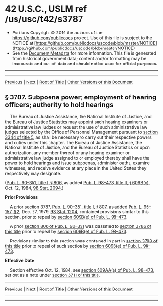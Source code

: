 ---
---

# 42 U.S.C., USLM ref /us/usc/t42/s3787

* Portions Copyright © 2016 the authors of the https://github.com/publicdocs project.
  Use of this file is subject to the NOTICE at [https://github.com/publicdocs/uscode/blob/master/NOTICE](https://github.com/publicdocs/uscode/blob/master/NOTICE)
* See the [Document Metadata](././../../../../..//README.md) for more information.
  This file is generated from historical government data; content and/or formatting may be inaccurate and out-of-date and should not be used for official purposes.

----------
----------

[Previous](./../../../../..//us/usc/t42/ch46/schVIII/m__us_usc_t42_s3786.md) | [Next](./../../../../..//us/usc/t42/ch46/schVIII/m__us_usc_t42_s3788.md) | [Root of Title](./../../../../../) | [Other Versions of this Document](https://publicdocs.github.io/go/links?ns=uslm&ref=%2Fus%2Fusc%2Ft42%2Fs3787)

## § 3787. Subpoena power; employment of hearing officers; authority to hold hearings

    The Bureau of Justice Assistance, the National Institute of Justice, and the Bureau of Justice Statistics may appoint such hearing examiners or administrative law judges or request the use of such administrative law judges selected by the Office of Personnel Management pursuant to [section 3344 of title 5][/us/usc/t5/s3344], as shall be necessary to carry out their respective powers and duties under this chapter. The Bureau of Justice Assistance, the National Institute of Justice, and the Bureau of Justice Statistics or upon authorization, any member thereof or any hearing examiner or administrative law judge assigned to or employed thereby shall have the power to hold hearings and issue subpoenas, administer oaths, examine witnesses, and receive evidence at any place in the United States they respectively may designate.

([Pub. L. 90–351, title I, § 806][/us/pl/90/351/s806], as added [Pub. L. 98–473, title II, § 609B(g)][/us/pl/98/473/s609B/g], Oct. 12, 1984, [98 Stat. 2094][/us/stat/98/2094].)

 __Prior Provisions__ 

    A prior section 3787, [Pub. L. 90–351, title I, § 807][/us/pl/90/351/s807], as added [Pub. L. 96–157, § 2][/us/pl/96/157/s2], Dec. 27, 1979, [93 Stat. 1204][/us/stat/93/1204], contained provisions similar to this section, prior to repeal by [section 609B(e) of Pub. L. 98–473][/us/pl/98/473/s609B/e].

    A prior [section 806 of Pub. L. 90–351][/us/pl/90/351/s806] was classified to [section 3786 of this title][/us/usc/t42/s3786] prior to repeal by [section 609B(e) of Pub. L. 98–473][/us/pl/98/473/s609B/e].

    Provisions similar to this section were contained in part in [section 3788 of this title][/us/usc/t42/s3788] prior to repeal of such section by [section 609B(e) of Pub. L. 98–473][/us/pl/98/473/s609B/e].

 __Effective Date__ 

    Section effective Oct. 12, 1984, see [section 609AA(a) of Pub. L. 98–473][/us/pl/98/473/s609AA/a], set out as a note under [section 3711 of this title][/us/usc/t42/s3711].

----------

[Previous](./../../../../..//us/usc/t42/ch46/schVIII/m__us_usc_t42_s3786.md) | [Next](./../../../../..//us/usc/t42/ch46/schVIII/m__us_usc_t42_s3788.md) | [Root of Title](./../../../../../) | [Other Versions of this Document](https://publicdocs.github.io/go/links?ns=uslm&ref=%2Fus%2Fusc%2Ft42%2Fs3787)

----------
----------

[/us/usc/t5/s3344]: https://publicdocs.github.io/go/links?ns=uslm&ref=%2Fus%2Fusc%2Ft5%2Fs3344
[/us/pl/90/351/s806]: https://publicdocs.github.io/go/links?ns=uslm&ref=%2Fus%2Fpl%2F90%2F351%2Fs806
[/us/pl/98/473/s609B/g]: https://publicdocs.github.io/go/links?ns=uslm&ref=%2Fus%2Fpl%2F98%2F473%2Fs609B%2Fg
[/us/stat/98/2094]: https://publicdocs.github.io/go/links?ns=uslm&ref=%2Fus%2Fstat%2F98%2F2094
[/us/pl/90/351/s807]: https://publicdocs.github.io/go/links?ns=uslm&ref=%2Fus%2Fpl%2F90%2F351%2Fs807
[/us/pl/96/157/s2]: https://publicdocs.github.io/go/links?ns=uslm&ref=%2Fus%2Fpl%2F96%2F157%2Fs2
[/us/stat/93/1204]: https://publicdocs.github.io/go/links?ns=uslm&ref=%2Fus%2Fstat%2F93%2F1204
[/us/pl/98/473/s609B/e]: https://publicdocs.github.io/go/links?ns=uslm&ref=%2Fus%2Fpl%2F98%2F473%2Fs609B%2Fe
[/us/pl/90/351/s806]: https://publicdocs.github.io/go/links?ns=uslm&ref=%2Fus%2Fpl%2F90%2F351%2Fs806
[/us/usc/t42/s3786]: https://publicdocs.github.io/go/links?ns=uslm&ref=%2Fus%2Fusc%2Ft42%2Fs3786
[/us/pl/98/473/s609B/e]: https://publicdocs.github.io/go/links?ns=uslm&ref=%2Fus%2Fpl%2F98%2F473%2Fs609B%2Fe
[/us/usc/t42/s3788]: https://publicdocs.github.io/go/links?ns=uslm&ref=%2Fus%2Fusc%2Ft42%2Fs3788
[/us/pl/98/473/s609B/e]: https://publicdocs.github.io/go/links?ns=uslm&ref=%2Fus%2Fpl%2F98%2F473%2Fs609B%2Fe
[/us/pl/98/473/s609AA/a]: https://publicdocs.github.io/go/links?ns=uslm&ref=%2Fus%2Fpl%2F98%2F473%2Fs609AA%2Fa
[/us/usc/t42/s3711]: https://publicdocs.github.io/go/links?ns=uslm&ref=%2Fus%2Fusc%2Ft42%2Fs3711


